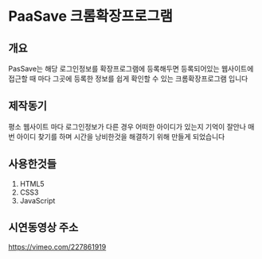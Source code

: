PaaSave 크롬확장프로그램
========

## 개요

PasSave는 해당 로그인정보를 확장프로그램에 등록해두면 등록되어있는 웹사이트에 접근할 때 마다 그곳에 등록한 정보를 쉽게 확인할 수 있는 크롬확장프로그램 입니다

## 제작동기

평소 웹사이트 마다 로그인정보가 다른 경우 어떠한 아이디가 있는지 기억이 잘안나 매번 아이디 찾기를 하며 시간을 낭비한것을 해결하기 위해 만들게 되었습니다

## 사용한것들
1. HTML5
2. CSS3
3. JavaScript


## 시연동영상 주소
https://vimeo.com/227861919
